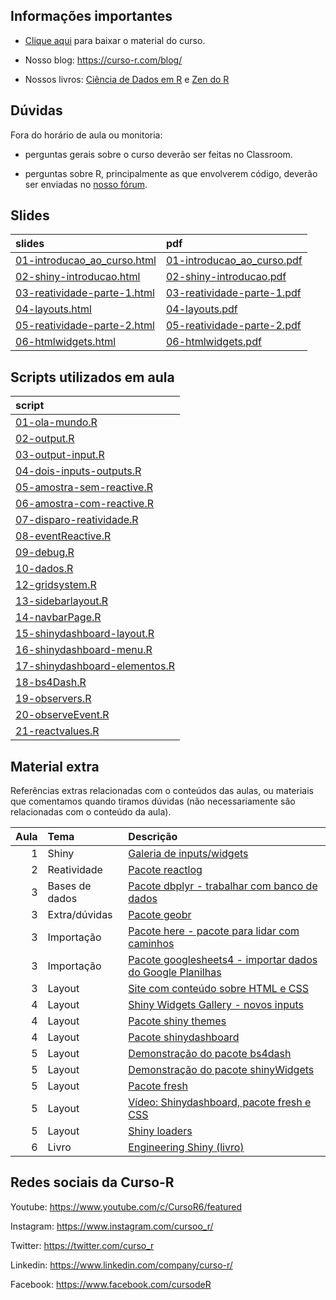 
<!-- README.md is generated from README.Rmd. Please edit that file -->

## Informações importantes

-   [Clique
    aqui](https://github.com/curso-r/main-dashboards/raw/master/material_do_curso.zip)
    para baixar o material do curso.

-   Nosso blog: <https://curso-r.com/blog/>

-   Nossos livros: [Ciência de Dados em R](https://livro.curso-r.com/) e
    [Zen do R](https://curso-r.github.io/zen-do-r/)

## Dúvidas

Fora do horário de aula ou monitoria:

-   perguntas gerais sobre o curso deverão ser feitas no Classroom.

-   perguntas sobre R, principalmente as que envolverem código, deverão
    ser enviadas no [nosso fórum](https://discourse.curso-r.com/).

## Slides

| slides                                                                                                      | pdf                                                                                                       |
|:------------------------------------------------------------------------------------------------------------|:----------------------------------------------------------------------------------------------------------|
| [01-introducao_ao_curso.html](https://curso-r.github.io/main-dashboards/slides/01-introducao_ao_curso.html) | [01-introducao_ao_curso.pdf](https://curso-r.github.io/main-dashboards/slides/01-introducao_ao_curso.pdf) |
| [02-shiny-introducao.html](https://curso-r.github.io/main-dashboards/slides/02-shiny-introducao.html)       | [02-shiny-introducao.pdf](https://curso-r.github.io/main-dashboards/slides/02-shiny-introducao.pdf)       |
| [03-reatividade-parte-1.html](https://curso-r.github.io/main-dashboards/slides/03-reatividade-parte-1.html) | [03-reatividade-parte-1.pdf](https://curso-r.github.io/main-dashboards/slides/03-reatividade-parte-1.pdf) |
| [04-layouts.html](https://curso-r.github.io/main-dashboards/slides/04-layouts.html)                         | [04-layouts.pdf](https://curso-r.github.io/main-dashboards/slides/04-layouts.pdf)                         |
| [05-reatividade-parte-2.html](https://curso-r.github.io/main-dashboards/slides/05-reatividade-parte-2.html) | [05-reatividade-parte-2.pdf](https://curso-r.github.io/main-dashboards/slides/05-reatividade-parte-2.pdf) |
| [06-htmlwidgets.html](https://curso-r.github.io/main-dashboards/slides/06-htmlwidgets.html)                 | [06-htmlwidgets.pdf](https://curso-r.github.io/main-dashboards/slides/06-htmlwidgets.pdf)                 |

## Scripts utilizados em aula

| script                                                                                                                                   |
|:-----------------------------------------------------------------------------------------------------------------------------------------|
| [01-ola-mundo.R](https://raw.githubusercontent.com/curso-r/202207-dashboards/main/pratica//01-ola-mundo.R)                               |
| [02-output.R](https://raw.githubusercontent.com/curso-r/202207-dashboards/main/pratica//02-output.R)                                     |
| [03-output-input.R](https://raw.githubusercontent.com/curso-r/202207-dashboards/main/pratica//03-output-input.R)                         |
| [04-dois-inputs-outputs.R](https://raw.githubusercontent.com/curso-r/202207-dashboards/main/pratica//04-dois-inputs-outputs.R)           |
| [05-amostra-sem-reactive.R](https://raw.githubusercontent.com/curso-r/202207-dashboards/main/pratica//05-amostra-sem-reactive.R)         |
| [06-amostra-com-reactive.R](https://raw.githubusercontent.com/curso-r/202207-dashboards/main/pratica//06-amostra-com-reactive.R)         |
| [07-disparo-reatividade.R](https://raw.githubusercontent.com/curso-r/202207-dashboards/main/pratica//07-disparo-reatividade.R)           |
| [08-eventReactive.R](https://raw.githubusercontent.com/curso-r/202207-dashboards/main/pratica//08-eventReactive.R)                       |
| [09-debug.R](https://raw.githubusercontent.com/curso-r/202207-dashboards/main/pratica//09-debug.R)                                       |
| [10-dados.R](https://raw.githubusercontent.com/curso-r/202207-dashboards/main/pratica//10-dados.R)                                       |
| [12-gridsystem.R](https://raw.githubusercontent.com/curso-r/202207-dashboards/main/pratica//12-gridsystem.R)                             |
| [13-sidebarlayout.R](https://raw.githubusercontent.com/curso-r/202207-dashboards/main/pratica//13-sidebarlayout.R)                       |
| [14-navbarPage.R](https://raw.githubusercontent.com/curso-r/202207-dashboards/main/pratica//14-navbarPage.R)                             |
| [15-shinydashboard-layout.R](https://raw.githubusercontent.com/curso-r/202207-dashboards/main/pratica//15-shinydashboard-layout.R)       |
| [16-shinydashboard-menu.R](https://raw.githubusercontent.com/curso-r/202207-dashboards/main/pratica//16-shinydashboard-menu.R)           |
| [17-shinydashboard-elementos.R](https://raw.githubusercontent.com/curso-r/202207-dashboards/main/pratica//17-shinydashboard-elementos.R) |
| [18-bs4Dash.R](https://raw.githubusercontent.com/curso-r/202207-dashboards/main/pratica//18-bs4Dash.R)                                   |
| [19-observers.R](https://raw.githubusercontent.com/curso-r/202207-dashboards/main/pratica//19-observers.R)                               |
| [20-observeEvent.R](https://raw.githubusercontent.com/curso-r/202207-dashboards/main/pratica//20-observeEvent.R)                         |
| [21-reactvalues.R](https://raw.githubusercontent.com/curso-r/202207-dashboards/main/pratica//21-reactvalues.R)                           |

## Material extra

Referências extras relacionadas com o conteúdos das aulas, ou materiais
que comentamos quando tiramos dúvidas (não necessariamente são
relacionadas com o conteúdo da aula).

| Aula | Tema           | Descrição                                                                                                             |
|-----:|:---------------|:----------------------------------------------------------------------------------------------------------------------|
|    1 | Shiny          | [Galeria de inputs/widgets](https://shiny.rstudio.com/gallery/widget-gallery.html)                                    |
|    2 | Reatividade    | [Pacote reactlog](https://rstudio.github.io/reactlog/)                                                                |
|    3 | Bases de dados | [Pacote dbplyr - trabalhar com banco de dados](https://dbplyr.tidyverse.org/)                                         |
|    3 | Extra/dúvidas  | [Pacote geobr](https://github.com/ipeaGIT/geobr)                                                                      |
|    3 | Importação     | [Pacote here - pacote para lidar com caminhos](https://here.r-lib.org/)                                               |
|    3 | Importação     | [Pacote googlesheets4 - importar dados do Google Planilhas](https://blog.curso-r.com/posts/2022-03-08-googlesheets4/) |
|    3 | Layout         | [Site com conteúdo sobre HTML e CSS](https://www.w3schools.com/)                                                      |
|    4 | Layout         | [Shiny Widgets Gallery - novos inputs](http://shinyapps.dreamrs.fr/shinyWidgets/)                                     |
|    4 | Layout         | [Pacote shiny themes](https://rstudio.github.io/shinythemes/)                                                         |
|    4 | Layout         | [Pacote shinydashboard](https://rstudio.github.io/shinydashboard/)                                                    |
|    5 | Layout         | [Demonstração do pacote bs4dash](https://dgranjon.shinyapps.io/bs4DashDemo/)                                          |
|    5 | Layout         | [Demonstração do pacote shinyWidgets](http://shinyapps.dreamrs.fr/shinyWidgets/)                                      |
|    5 | Layout         | [Pacote fresh](https://dreamrs.github.io/fresh/)                                                                      |
|    5 | Layout         | [Vídeo: Shinydashboard, pacote fresh e CSS](https://www.youtube.com/watch?v=s9GKim52E4k)                              |
|    5 | Layout         | [Shiny loaders](https://github.com/daattali/shinycssloaders)                                                          |
|    6 | Livro          | [Engineering Shiny (livro)](https://engineering-shiny.org/)                                                           |

## Redes sociais da Curso-R

Youtube: <https://www.youtube.com/c/CursoR6/featured>

Instagram: <https://www.instagram.com/cursoo_r/>

Twitter: <https://twitter.com/curso_r>

Linkedin: <https://www.linkedin.com/company/curso-r/>

Facebook: <https://www.facebook.com/cursodeR>
